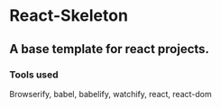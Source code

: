 # React-Skeleton
## A base template for react projects.
### Tools used
Browserify, babel, babelify, watchify, react, react-dom
